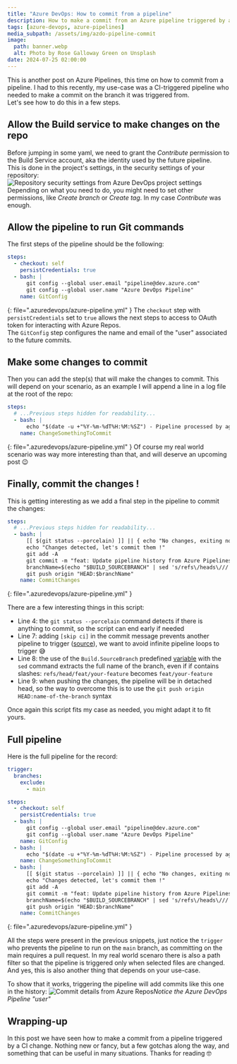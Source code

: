 ```yaml
---
title: "Azure DevOps: How to commit from a pipeline"
description: How to make a commit from an Azure pipeline triggered by a CI change, on the same branch.
tags: [azure-devops, azure-pipelines]
media_subpath: /assets/img/azdo-pipeline-commit
image:
  path: banner.webp
  alt: Photo by Rose Galloway Green on Unsplash
date: 2024-07-25 02:00:00
---
```


This is another post on Azure Pipelines, this time on how to commit from a pipeline. I had to this recently, my use-case was a CI-triggered pipeline who needed to make a commit on the branch it was triggered from.  
Let's see how to do this in a few steps.

## Allow the Build service to make changes on the repo
Before jumping in some yaml, we need to grant the _Contribute_ permission to the Build Service account, aka the identity used by the future pipeline.  
This is done in the project's settings, in the security settings of your repository:
![Repository security settings from Azure DevOps project settings](/project-settings.webp)  
Depending on what you need to do, you might need to set other permissions, like _Create branch_ or _Create tag_. In my case _Contribute_ was enough.

## Allow the pipeline to run Git commands
The first steps of the pipeline should be the following:
```yaml
steps:
  - checkout: self
    persistCredentials: true
  - bash: |
      git config --global user.email "pipeline@dev.azure.com"
      git config --global user.name "Azure DevOps Pipeline"
    name: GitConfig
```
{: file=".azuredevops/azure-pipeline.yml" }
The `checkout` step with `persistCredentials` set to `true` allows the next steps to access to OAuth token for interacting with Azure Repos.  
The `GitConfig` step configures the name and email of the "user" associated to the future commits.

## Make some changes to commit
Then you can add the step(s) that will make the changes to commit. This will depend on your scenario, as an example I will append a line in a log file at the root of the repo:
```yaml
steps:
  # ...Previous steps hidden for readability...
  - bash: |
      echo "$(date -u +"%Y-%m-%dT%H:%M:%SZ") - Pipeline processed by agent $AGENT_NAME" >> pipeline-history.log
    name: ChangeSomethingToCommit
```
{: file=".azuredevops/azure-pipeline.yml" }
Of course my real world scenario was way more interesting than that, and will deserve an upcoming post 😉

## Finally, commit the changes !
This is getting interesting as we add a final step in the pipeline to commit the changes:
```yaml
steps:
  # ...Previous steps hidden for readability...
  - bash: |
      [[ $(git status --porcelain) ]] || { echo "No changes, exiting now..."; exit 0; }
      echo "Changes detected, let's commit them !"
      git add -A
      git commit -m "feat: Update pipeline history from Azure Pipelines [skip ci]"
      branchName=$(echo "$BUILD_SOURCEBRANCH" | sed 's/refs\/heads\///')
      git push origin "HEAD:$branchName"
    name: CommitChanges
```
{: file=".azuredevops/azure-pipeline.yml" }

There are a few interesting things in this script:
- Line 4: the `git status --porcelain` command detects if there is anything to commit, so the script can end early if needed
- Line 7: adding `[skip ci]` in the commit message prevents another pipeline to trigger ([source](https://learn.microsoft.com/en-us/azure/devops/pipelines/repos/azure-repos-git?view=azure-devops&tabs=yaml#skipping-ci-for-individual-pushes)), we want to avoid infinite pipeline loops to trigger 😅
- Line 8: the use of the `Build.SourceBranch` predefined [variable](https://learn.microsoft.com/en-us/azure/devops/pipelines/build/variables?view=azure-devops&tabs=yaml#build-variables-devops-services) with the `sed` command extracts the full name of the branch, even if if contains slashes: `refs/head/feat/your-feature` becomes `feat/your-feature`
- Line 9: when pushing the changes, the pipeline will be in detached head, so the way to overcome this is to use the `git push origin HEAD:name-of-the-branch` syntax

Once again this script fits my case as needed, you might adapt it to fit yours.

## Full pipeline
Here is the full pipeline for the record:
```yaml
trigger:
  branches:
    exclude:
      - main

steps:
  - checkout: self
    persistCredentials: true
  - bash: |
      git config --global user.email "pipeline@dev.azure.com"
      git config --global user.name "Azure DevOps Pipeline"
    name: GitConfig
  - bash: |
      echo "$(date -u +"%Y-%m-%dT%H:%M:%SZ") - Pipeline processed by agent $AGENT_NAME" >> pipeline-history.log
    name: ChangeSomethingToCommit
  - bash: |
      [[ $(git status --porcelain) ]] || { echo "No changes, exiting now..."; exit 0; }
      echo "Changes detected, let's commit them !"
      git add -A
      git commit -m "feat: Update pipeline history from Azure Pipelines [skip ci]"
      branchName=$(echo "$BUILD_SOURCEBRANCH" | sed 's/refs\/heads\///')
      git push origin "HEAD:$branchName"
    name: CommitChanges
```
{: file=".azuredevops/azure-pipeline.yml" }

All the steps were present in the previous snippets, just notice the `trigger` who prevents the pipeline to run on the `main` branch, as committing on the main requires a pull request. In my real world scenaro there is also a path filter so that the pipeline is triggered only when selected files are changed. And yes, this is also another thing that depends on your use-case.

To show that it works, triggering the pipeline will add commits like this one in the history:
![Commit details from Azure Repos](/commit-details.webp)_Notice the Azure DevOps Pipeline "user"_

## Wrapping-up
In this post we have seen how to make a commit from a pipeline triggered by a CI change. Nothing new or fancy, but a few gotchas along the way, and something that can be useful in many situations. Thanks for reading 🤓